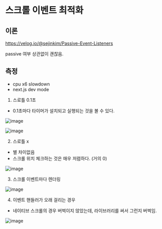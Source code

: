 # 스크롤 이벤트 최적화

## 이론

https://velog.io/@sejinkim/Passive-Event-Listeners

passive 여부 상관없이 괜찮음.

## 측정

- cpu x6 slowdown
- next.js dev mode

1. 스로틀 0.1초

- 0.1초마다 타이머가 설치되고 실행되는 것을 볼 수 있다.

![image](https://github.com/user-attachments/assets/007f3196-5a90-4e30-9e48-16e802709cce)

![image](https://github.com/user-attachments/assets/4bc79a24-8480-42fa-becb-986e213f0ff6)



2. 스로틀 x

- 별 차이없음
- 스크롤 위치 체크하는 것은 매우 저렴하다. (거의 0)

![image](https://github.com/user-attachments/assets/bd4178e5-e588-423f-b904-628cfddfe711)

3. 스크롤 이벤트마다 렌더링

![image](https://github.com/user-attachments/assets/3b56d898-c0d7-4251-b1bd-f6e5fe936f87)

4. 이벤트 핸들러가 오래 걸리는 경우

- 네이티브 스크롤의 경우 버벅이지 않았는데, 라이브러리를 써서 그런지 버벅임.

![image](https://github.com/user-attachments/assets/d1ae2a52-7b91-4f76-bc4d-b9718ff24615)


